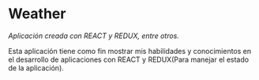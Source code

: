 <h1>Weather</h1>
<i>Aplicación creada con REACT y REDUX, entre otros.</i>

<p>Esta aplicación tiene como fin mostrar mis habilidades y conocimientos en el desarrollo de aplicaciones con REACT y REDUX(Para manejar el estado de la aplicación).</p>
